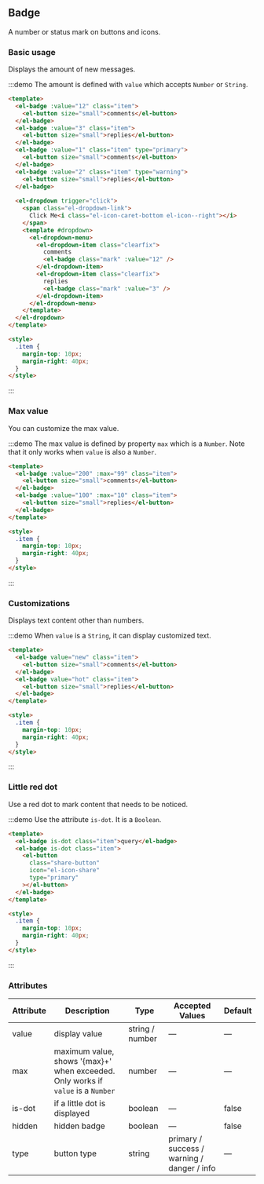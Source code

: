 ## Badge

A number or status mark on buttons and icons.

### Basic usage

Displays the amount of new messages.

:::demo The amount is defined with `value` which accepts `Number` or `String`.

```html
<template>
  <el-badge :value="12" class="item">
    <el-button size="small">comments</el-button>
  </el-badge>
  <el-badge :value="3" class="item">
    <el-button size="small">replies</el-button>
  </el-badge>
  <el-badge :value="1" class="item" type="primary">
    <el-button size="small">comments</el-button>
  </el-badge>
  <el-badge :value="2" class="item" type="warning">
    <el-button size="small">replies</el-button>
  </el-badge>
  
  <el-dropdown trigger="click">
    <span class="el-dropdown-link">
      Click Me<i class="el-icon-caret-bottom el-icon--right"></i>
    </span>
    <template #dropdown>
      <el-dropdown-menu>
        <el-dropdown-item class="clearfix">
          comments
          <el-badge class="mark" :value="12" />
        </el-dropdown-item>
        <el-dropdown-item class="clearfix">
          replies
          <el-badge class="mark" :value="3" />
        </el-dropdown-item>
      </el-dropdown-menu>
    </template>
  </el-dropdown>
</template>

<style>
  .item {
    margin-top: 10px;
    margin-right: 40px;
  }
</style>
```

:::

### Max value

You can customize the max value.

:::demo The max value is defined by property `max` which is a `Number`. Note that it only works when `value` is also a `Number`.

```html
<template>
  <el-badge :value="200" :max="99" class="item">
    <el-button size="small">comments</el-button>
  </el-badge>
  <el-badge :value="100" :max="10" class="item">
    <el-button size="small">replies</el-button>
  </el-badge>
</template>

<style>
  .item {
    margin-top: 10px;
    margin-right: 40px;
  }
</style>
```

:::

### Customizations

Displays text content other than numbers.

:::demo When `value` is a `String`, it can display customized text.

```html
<template>
  <el-badge value="new" class="item">
    <el-button size="small">comments</el-button>
  </el-badge>
  <el-badge value="hot" class="item">
    <el-button size="small">replies</el-button>
  </el-badge>
</template>

<style>
  .item {
    margin-top: 10px;
    margin-right: 40px;
  }
</style>
```

:::

### Little red dot

Use a red dot to mark content that needs to be noticed.

:::demo Use the attribute `is-dot`. It is a `Boolean`.

```html
<template>
  <el-badge is-dot class="item">query</el-badge>
  <el-badge is-dot class="item">
    <el-button
      class="share-button"
      icon="el-icon-share"
      type="primary"
    ></el-button>
  </el-badge>
</template>

<style>
  .item {
    margin-top: 10px;
    margin-right: 40px;
  }
</style>
```

:::

### Attributes

| Attribute | Description                                                                      | Type            | Accepted Values                             | Default |
| --------- | -------------------------------------------------------------------------------- | --------------- | ------------------------------------------- | ------- |
| value     | display value                                                                    | string / number | —                                           | —       |
| max       | maximum value, shows '{max}+' when exceeded. Only works if `value` is a `Number` | number          | —                                           | —       |
| is-dot    | if a little dot is displayed                                                     | boolean         | —                                           | false   |
| hidden    | hidden badge                                                                     | boolean         | —                                           | false   |
| type      | button type                                                                      | string          | primary / success / warning / danger / info | —       |
